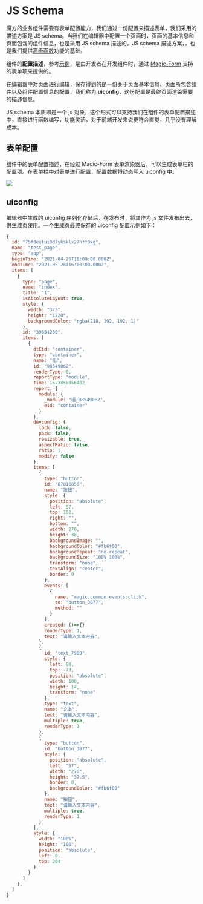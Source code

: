 # JS Schema
魔方的业务组件需要有表单配置能力，我们通过一份配置来描述表单，我们采用的描述方案是 JS schema。当我们在编辑器中配置一个页面时，页面的基本信息和页面包含的组件信息，也是采用 JS schema 描述的。JS schema 描述方案，，也是我们提供[高级函数](/docs/guide/advanced/high-level-function)功能的基础。

组件的**配置描述**，参考[示例](/docs/guide/advanced/magic-form.html#示例)，是由开发者在开发组件时，通过 [Magic-Form](/docs/guide/advanced/magic-form) 支持的表单项来提供的。

在编辑器中对页面进行编辑，保存得到的是一份关于页面基本信息、页面所包含组件以及组件配置信息的配置，我们称为 **uiconfig**，这份配置是最终页面渲染需要的描述信息。

JS schema 本质即是一个 js 对象，这个形式可以支持我们在组件的表单配置描述中，直接进行函数编写，功能灵活，对于前端开发来说更符合直觉，几乎没有理解成本。

## 表单配置
组件中的表单配置描述，在经过 Magic-Form 表单渲染器后，可以生成表单栏的配置项。在表单栏中对表单进行配置，配置数据将动态写入 uiconfig 中。

<img src="https://image.video.qpic.cn/oa_88b7d-36_673631168_1636343947880034?imageView2/q/70">

## uiconfig
编辑器中生成的 uiconfig 序列化存储后，在发布时，将其作为 js 文件发布出去，供生成页使用。一个生成页最终保存的 uiconfig 配置示例如下：

```javascript
{
  id: "75f0extui9d7yksklx27hff8xg",
  name: "test_page",
  type: "app",
  beginTime: "2021-04-26T16:00:00.000Z",
  endTime: "2021-05-28T16:00:00.000Z",
  items: [
    {
      type: "page",
      name: "index",
      title: "1",
      isAbsoluteLayout: true,
      style: {
        width: "375",
        height: "1728",
        backgroundColor: "rgba(218, 192, 192, 1)"
      },
      id: "39381280",
      items: [
        {
          dtEid: "container",
          type: "container",
          name: "组",
          id: "98549062",
          renderType: 0,
          reportType: "module",
          time: 1623850856402,
          report: {
            module: {
              _module: "组_98549062",
              eid: "container"
            }
          },
          devconfig: {
            lock: false,
            pack: false,
            resizable: true,
            aspectRatio: false,
            ratio: 1,
            modify: false
          },
          items: [
            {
              type: "button",
              id: "87016850",
              name: "按钮",
              style: {
                position: "absolute",
                left: 57,
                top: 152,
                right: "",
                bottom: "",
                width: 270,
                height: 38,
                backgroundImage: "",
                backgroundColor: "#fb6f00",
                backgroundRepeat: "no-repeat",
                backgroundSize: "100% 100%",
                transform: "none",
                textAlign: "center",
                border: 0
              },
              events: [
                {
                  name: "magic:common:events:click",
                  to: "button_3877",
                  method: ""
                }
              ],
              created: ()=>{},
              renderType: 1,
              text: "请输入文本内容",
            },
            {
              id: "text_7909",
              style: {
                left: 88,
                top: -73,
                position: "absolute",
                width: 100,
                height: 14,
                transform: "none"
              },
              type: "text",
              name: "文本",
              text: "请输入文本内容",
              multiple: true,
              renderType: 1
            },
            {
              type: "button",
              id: "button_3877",
              style: {
                position: "absolute",
                left: "57",
                width: "270",
                height: "37.5",
                border: 0,
                backgroundColor: "#fb6f00"
              },
              name: "按钮",
              text: "请输入文本内容",
              multiple: true,
              renderType: 1
            }
          ],
          style: {
            width: "100%",
            height: "100",
            position: "absolute",
            left: 0,
            top: 204
          }
        }
      ]
    },
  ]
}
```